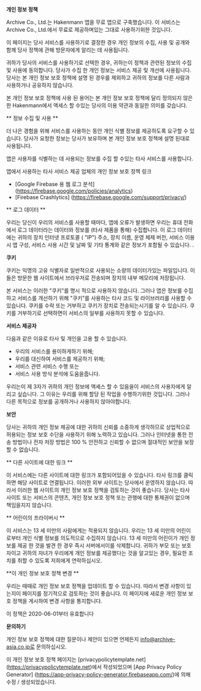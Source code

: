 **개인 정보 정책**

Archive Co., Ltd.는 Hakenmann 앱을 무료 앱으로 구축했습니다. 이 서비스는 Archive Co., Ltd.에서 무료로 제공하며있는 그대로 사용하기위한 것입니다.

이 페이지는 당사 서비스를 사용하기로 결정한 경우 개인 정보의 수집, 사용 및 공개와 함께 당사 정책에 관해 방문자에게 알리는 데 사용됩니다.

귀하가 당사의 서비스를 사용하기로 선택한 경우, 귀하는이 정책과 관련된 정보의 수집 및 사용에 동의합니다. 당사가 수집 한 개인 정보는 서비스 제공 및 개선에 사용됩니다. 당사는 본 개인 정보 보호 정책에 설명 된 경우를 제외하고 귀하의 정보를 다른 사람과 사용하거나 공유하지 않습니다.

본 개인 정보 보호 정책에 사용 된 용어는 본 개인 정보 보호 정책에 달리 정의되지 않은 한 Hakenmann에서 액세스 할 수있는 당사의 이용 약관과 동일한 의미를 갖습니다.

** 정보 수집 및 사용 **

더 나은 경험을 위해 서비스를 사용하는 동안 개인 식별 정보를 제공하도록 요구할 수 있습니다. 당사가 요청한 정보는 당사가 보유하며 본 개인 정보 보호 정책에 설명 된대로 사용됩니다.

앱은 사용자를 식별하는 데 사용되는 정보를 수집 할 수있는 타사 서비스를 사용합니다.

앱에서 사용하는 타사 서비스 제공 업체의 개인 정보 보호 정책 링크

* [Google Firebase 용 웹 로그 분석] (https://firebase.google.com/policies/analytics)
* [Firebase Crashlytics] (https://firebase.google.com/support/privacy/)

** 로그 데이터 **

우리는 당신이 우리의 서비스를 사용할 때마다, 앱에 오류가 발생하면 우리는 휴대 전화에서 로그 데이터라는 데이터와 정보를 (타사 제품을 통해) 수집합니다. 이 로그 데이터에는 귀하의 장치 인터넷 프로토콜 ( "IP") 주소, 장치 이름, 운영 체제 버전, 서비스 이용시 앱 구성, 서비스 사용 시간 및 날짜 및 기타 통계와 같은 정보가 포함될 수 있습니다. .

**쿠키**

쿠키는 익명의 고유 식별자로 일반적으로 사용되는 소량의 데이터가있는 파일입니다. 이들은 방문한 웹 사이트에서 브라우저로 전송되며 장치의 내부 메모리에 저장됩니다.

본 서비스는 이러한 "쿠키"를 명시 적으로 사용하지 않습니다. 그러나 앱은 정보를 수집하고 서비스를 개선하기 위해 "쿠키"를 사용하는 타사 코드 및 라이브러리를 사용할 수 있습니다. 쿠키를 수락 또는 거부하고 쿠키가 장치로 전송되는시기를 알 수 있습니다. 쿠키를 거부하기로 선택하면이 서비스의 일부를 사용하지 못할 수 있습니다.

**서비스 제공자**

다음과 같은 이유로 타사 및 개인을 고용 할 수 있습니다.

* 우리의 서비스를 용이하게하기 위해;
* 우리를 대신하여 서비스를 제공하기 위해;
* 서비스 관련 서비스 수행 또는
* 서비스 사용 방식 분석에 도움을줍니다.

우리는이 제 3자가 귀하의 개인 정보에 액세스 할 수 있음을이 서비스의 사용자에게 알리고 싶습니다. 그 이유는 우리를 위해 할당 된 작업을 수행하기위한 것입니다. 그러나 다른 목적으로 정보를 공개하거나 사용하지 않아야합니다.

**보안**

당사는 귀하의 개인 정보 제공에 대한 귀하의 신뢰를 소중하게 생각하므로 상업적으로 허용되는 정보 보호 수단을 사용하기 위해 노력하고 있습니다. 그러나 인터넷을 통한 전송 방법이나 전자 저장 방법은 100 % 안전하고 신뢰할 수 없으며 절대적인 보안을 보장 할 수 없습니다.

** 다른 사이트에 대한 링크 **

이 서비스에는 다른 사이트에 대한 링크가 포함되어있을 수 있습니다. 타사 링크를 클릭하면 해당 사이트로 연결됩니다. 이러한 외부 사이트는 당사에서 운영하지 않습니다. 따라서 이러한 웹 사이트의 개인 정보 보호 정책을 검토하는 것이 좋습니다. 당사는 타사 사이트 또는 서비스의 콘텐츠, 개인 정보 보호 정책 또는 관행에 대한 통제권이 없으며 책임을지지 않습니다.

** 어린이의 프라이버시 **

이 서비스는 13 세 미만의 사람에게는 적용되지 않습니다. 우리는 13 세 미만의 어린이로부터 개인 식별 정보를 의도적으로 수집하지 않습니다. 13 세 미만의 어린이가 개인 정보를 제공 한 것을 발견 한 경우 즉시 서버에서이를 삭제합니다. 귀하가 부모 또는 보호자이고 귀하의 자녀가 우리에게 개인 정보를 제공했다는 것을 알고있는 경우, 필요한 조치를 취할 수 있도록 저희에게 연락하십시오.

**이 개인 정보 보호 정책 변경 **

우리는 때때로 개인 정보 보호 정책을 업데이트 할 수 있습니다. 따라서 변경 사항이 있는지이 페이지를 정기적으로 검토하는 것이 좋습니다. 이 페이지에 새로운 개인 정보 보호 정책을 게시하여 변경 사항을 통지합니다.

이 정책은 2020-06-01부터 유효합니다

**문의하기**

개인 정보 보호 정책에 대한 질문이나 제안이 있으면 언제든지 info@archive-asia.co.jp로 문의하십시오.

이 개인 정보 보호 정책 페이지는 [privacypolicytemplate.net] (https://privacypolicytemplate.net)에서 작성되었으며 [App Privacy Policy Generator] (https://app-privacy-policy-generator.firebaseapp.com/)에 의해 수정 / 생성되었습니다.
